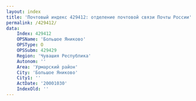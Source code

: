 ```yaml
---
layout: index
title: 'Почтовый индекс 429412: отделение почтовой связи Почты России'
permalink: /429412/
data:
    Index: 429412
    OPSName: 'Большое Яниково'
    OPSType: О
    OPSSubm: 429429
    Region: 'Чувашия Республика'
    Autonom: ''
    Area: 'Урмарский район'
    City: 'Большое Яниково'
    City1: ''
    ActDate: '20001030'
    IndexOld: ''
---
```

